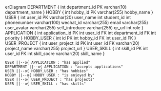 erDiagram
    DEPARTMENT {
        int department_id PK
        varchar(10) department_name
    }
    HOBBY {
        int hobby_id PK
        varchar(255) hobby_name
    }
    USER {
        int user_id PK
        varchar(20) user_name
        int student_id
        int phonenumber
        varchar(100) wechat_id
        varchar(255) email
        varchar(255) user_avatar
        varchar(255) self_introduce
        varchar(255) qr_url
        int role
    }
    APPLICATION {
        int application_id PK
        int user_id FK
        int department_id FK
        int priority
    }
    HOBBY_USER {
        int id PK
        int hobby_id FK
        int user_id FK
    }
    USER_PROJECT {
        int user_project_id PK
        int user_id FK
        varchar(20) project_name
        varchar(255) project_url
    }
    USER_SKILL {
        int skill_id PK
        int user_id FK
        int skill_socre
        varchar(20) skill_name
    }

    USER ||--o{ APPLICATION : "has applied"
    DEPARTMENT ||--o{ APPLICATION : "accepts applications"
    USER ||--o{ HOBBY_USER : "has hobbies"
    HOBBY ||--o{ HOBBY_USER : "is enjoyed by"
    USER ||--o{ USER_PROJECT : "has projects"
    USER ||--o{ USER_SKILL : "has skills"
